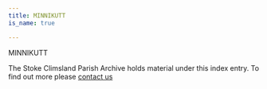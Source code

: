 ```yaml
---
title: MINNIKUTT
is_name: true

---
```


MINNIKUTT


The Stoke Climsland Parish Archive holds material under this index entry. To find out more please [contact us](/contact/)
